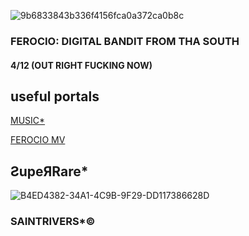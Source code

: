 ![9b6833843b336f4156fca0a372ca0b8c](https://github.com/user-attachments/assets/8e8de1f9-a353-46d9-804a-b833faac8087)


### FEROCIO: DIGITAL BANDIT FROM THA SOUTH
#### 4/12 (OUT RIGHT FUCKING NOW)

## useful portals

[MUSIC*](https://linktr.ee/SaintToki)

[FEROCIO MV](https://youtu.be/82s6JPRH2SU?si=w9lmE_DdIJyJBA4x)




## ƧupeЯRare*

![B4ED4382-34A1-4C9B-9F29-DD117386628D](https://github.com/user-attachments/assets/73fdde6f-8d5d-43d5-92d0-fa59c5eac636)



### SAINTRIVERS*©

